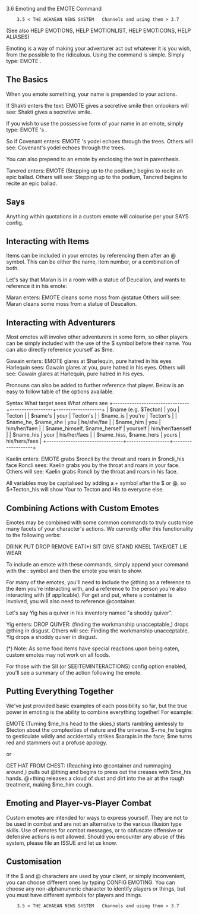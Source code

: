 3.6 Emoting and the EMOTE Command

        3.5 < THE ACHAEAN NEWS SYSTEM   Channels and using them > 3.7

(See also HELP EMOTIONS, HELP EMOTIONLIST, HELP EMOTICONS, HELP ALIASES)

Emoting is a way of making your adventurer act out whatever it is you wish,
from the possible to the ridiculous. Using the command is simple. Simply type:
EMOTE <whatever you wish to do>.


The Basics
----------
When you emote something, your name is prepended to your actions.

  If Shakti enters the text:    EMOTE gives a secretive smile
  then onlookers will see:      Shakti gives a secretive smile.

If you wish to use the possessive form of your name in an emote, simply type:
EMOTE 's <whatever you wish to come after>.

  So if Covenant enters:        EMOTE 's yodel echoes through the trees.
  Others will see:              Covenant's yodel echoes through the trees.

You can also prepend to an emote by enclosing the text in parenthesis.

  Tancred enters:               EMOTE (Stepping up to the podium,) begins to
                                recite an epic ballad.
  Others will see:              Stepping up to the podium, Tancred begins to
                                recite an epic ballad.


Says
----
Anything within quotations in a custom emote will colourise per your SAYS
config.


Interacting with Items
----------------------
Items can be included in your emotes by referencing them after an @ symbol.
This can be either the name, item number, or a combination of both.

Let's say that Maran is in a room with a statue of Deucalion, and wants to
reference it in his emote:

  Maran enters:                 EMOTE cleans some moss from @statue
  Others will see:              Maran cleans some moss from a statue of
                                Deucalion.


Interacting with Adventurers
----------------------------
Most emotes will involve other adventurers in some form, so other players
can be simply included with the use of the $ symbol before their name. You can
also directly reference yourself as $me.

  Gawain enters:                EMOTE glares at $harlequin, pure hatred
                                in his eyes
  Harlequin sees:               Gawain glares at you, pure hatred in his
                                eyes.
  Others will see:              Gawain glares at Harlequin, pure hatred in
                                his eyes.

Pronouns can also be added to further reference that player. Below is an
easy to follow table of the options available.

   Syntax                           What target sees   What others see
 +--------------------------------+------------------+-------------------+
 | $name (e.g. $Tecton)           | you              | Tecton            |
 | $name's                        | your             | Tecton's          |
 | $name_is                       | you're           | Tecton's          |
 | $name_he, $name_she            | you              | he/she/fae        |
 | $name_him                      | you              | him/her/faen      |
 | $name_himself, $name_herself   | yourself         | him/her/faenself  |
 | $name_his                      | your             | his/her/faes      |
 | $name_hiss, $name_hers         | yours            | his/hers/faes     |
 +--------------------------------+------------------+-------------------+

  Kaelin enters:                EMOTE grabs $roncli by the throat and roars
                                in $roncli_his face
  Roncli sees:                  Kaelin grabs you by the throat and roars in
                                your face.
  Others will see:              Kaelin grabs Roncli by the throat and roars
                                in his face.

All variables may be capitalised by adding a + symbol after the $ or @, so
$+Tecton_his will show Your to Tecton and His to everyone else.


Combining Actions with Custom Emotes
------------------------------------
Emotes may be combined with some common commands to truly customise many facets
of your character's actions. We currently offer this functionality to the
following verbs:

  DRINK        PUT
  DROP         REMOVE
  EAT(*)       SIT
  GIVE         STAND
  KNEEL        TAKE/GET
  LIE          WEAR

To include an emote with these commands, simply append your command with the :
symbol and then the emote you wish to show.

For many of the emotes, you'll need to include the @thing as a reference to the
item you're interacting with, and a reference to the person you're
also interacting with (if applicable). For get and put, where a container is
involved, you will also need to reference @container.

Let's say Yig has a quiver in his inventory named "a shoddy quiver".

  Yig enters:                   DROP QUIVER: (finding the workmanship
                                unacceptable,) drops @thing in disgust.
  Others will see:              Finding the workmanship unacceptable, Yig
                                drops a shoddy quiver in disgust.

(*) Note: As some food items have special reactions upon being eaten, custom
    emotes may not work on all foods.

For those with the SII (or SEEITEMINTERACTIONS) config option enabled, you'll
see a summary of the action following the emote.


Putting Everything Together
---------------------------
We've just provided basic examples of each possibility so far, but the true
power in emoting is the ability to combine everything together! For example:

  EMOTE (Turning $me_his head to the skies,) starts rambling aimlessly to
  $tecton about the complexities of nature and the universe. $+me_he begins
  to gesticulate wildly and accidentally strikes $sarapis in the face; $me
  turns red and stammers out a profuse apology.

or

  GET HAT FROM CHEST: (Reaching into @container and rummaging around,) pulls
  out @thing and begins to press out the creases with $me_his hands. @+thing
  releases a cloud of dust and dirt into the air at the rough treatment,
  making $me_him cough.


Emoting and Player-vs-Player Combat
-----------------------------------
Custom emotes are intended for ways to express yourself. They are not to be
used in combat and are not an alternative to the various illusion type skills.
Use of emotes for combat messages, or to obfuscate offensive or defensive
actions is not allowed. Should you encounter any abuse of this system, please
file an ISSUE and let us know.


Customisation
-------------
If the $ and @ characters are used by your client, or simply inconvenient, you
can choose different ones by typing CONFIG EMOTING. You can choose any
non-alphanumeric character to identify players or things, but you must have
different symbols for players and things.

        3.5 < THE ACHAEAN NEWS SYSTEM   Channels and using them > 3.7
